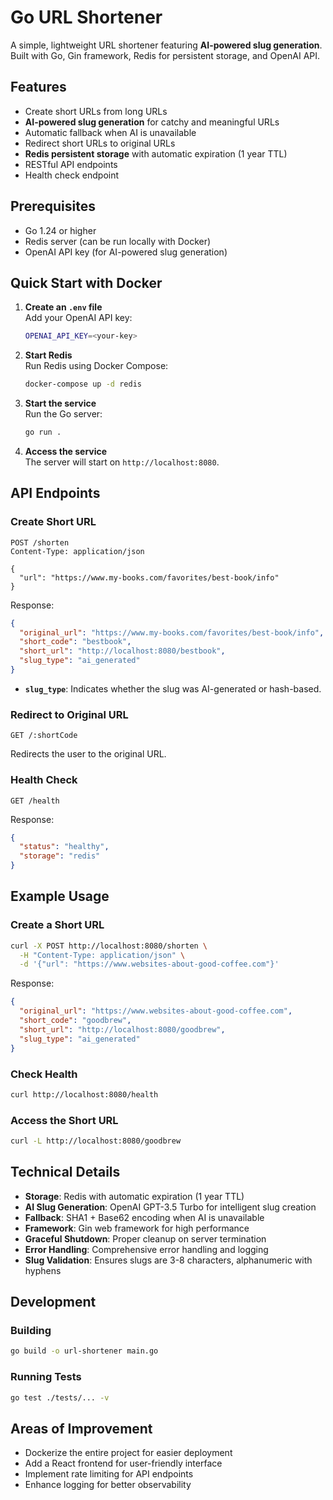 # Go URL Shortener

A simple, lightweight URL shortener featuring **AI-powered slug generation**. Built with Go, Gin framework, Redis for persistent storage, and OpenAI API.

## Features

- Create short URLs from long URLs
- **AI-powered slug generation** for catchy and meaningful URLs
- Automatic fallback when AI is unavailable
- Redirect short URLs to original URLs
- **Redis persistent storage** with automatic expiration (1 year TTL)
- RESTful API endpoints
- Health check endpoint

## Prerequisites

- Go 1.24 or higher
- Redis server (can be run locally with Docker)
- OpenAI API key (for AI-powered slug generation)

## Quick Start with Docker

1. **Create an `.env` file**  
   Add your OpenAI API key: 
   ```bash
   OPENAI_API_KEY=<your-key>
   ```

2. **Start Redis**  
   Run Redis using Docker Compose:
   ```bash
   docker-compose up -d redis
   ```

3. **Start the service**  
   Run the Go server:
   ```bash
   go run .
   ```

4. **Access the service**  
   The server will start on `http://localhost:8080`.

## API Endpoints

### Create Short URL
```
POST /shorten
Content-Type: application/json

{
  "url": "https://www.my-books.com/favorites/best-book/info"
}
```

Response:
```json
{
  "original_url": "https://www.my-books.com/favorites/best-book/info",
  "short_code": "bestbook",
  "short_url": "http://localhost:8080/bestbook",
  "slug_type": "ai_generated"
}
```

- **`slug_type`**: Indicates whether the slug was AI-generated or hash-based.

### Redirect to Original URL
```
GET /:shortCode
```

Redirects the user to the original URL.

### Health Check
```
GET /health
```

Response:
```json
{
  "status": "healthy",
  "storage": "redis"
}
```

## Example Usage

### Create a Short URL
```bash
curl -X POST http://localhost:8080/shorten \
  -H "Content-Type: application/json" \
  -d '{"url": "https://www.websites-about-good-coffee.com"}'
```

Response:
```json
{
  "original_url": "https://www.websites-about-good-coffee.com",
  "short_code": "goodbrew",
  "short_url": "http://localhost:8080/goodbrew",
  "slug_type": "ai_generated"
}
```

### Check Health
```bash
curl http://localhost:8080/health
```

### Access the Short URL
```bash
curl -L http://localhost:8080/goodbrew
```

## Technical Details

- **Storage**: Redis with automatic expiration (1 year TTL)
- **AI Slug Generation**: OpenAI GPT-3.5 Turbo for intelligent slug creation
- **Fallback**: SHA1 + Base62 encoding when AI is unavailable
- **Framework**: Gin web framework for high performance
- **Graceful Shutdown**: Proper cleanup on server termination
- **Error Handling**: Comprehensive error handling and logging
- **Slug Validation**: Ensures slugs are 3-8 characters, alphanumeric with hyphens

## Development

### Building
```bash
go build -o url-shortener main.go
```

### Running Tests
```bash
go test ./tests/... -v
```

## Areas of Improvement

- Dockerize the entire project for easier deployment
- Add a React frontend for user-friendly interface
- Implement rate limiting for API endpoints
- Enhance logging for better observability